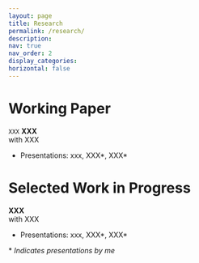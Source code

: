 ```yaml
---
layout: page
title: Research
permalink: /research/
description: 
nav: true
nav_order: 2
display_categories: 
horizontal: false
---
```


# Working Paper
`XXX`
**XXX**  
with XXX
- Presentations: xxx, XXX\*, XXX\*

# Selected Work in Progress
**XXX**  
with XXX
- Presentations: xxx, XXX\*, XXX\*


\* *Indicates presentations by me*
